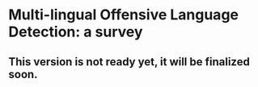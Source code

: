 # Multi-lingual Offensive Language Detection: a survey

## This version is not ready yet, it will be finalized soon.
